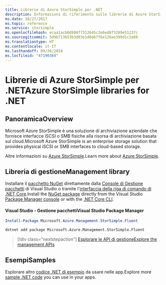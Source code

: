 ```yaml
---
title: Librerie di Azure StorSimple per .NET
description: Informazioni di riferimento sulle librerie di Azure StorSimple per .NET
ms.date: 10/27/2017
ms.topic: reference
ms.service: storsimple
ms.openlocfilehash: ecaa1acb0d988f7312645c2e6ed8f3289e51237c
ms.sourcegitcommit: 5d9b713653b3d03e1d0a67f6e126ee399d1c2a60
ms.translationtype: HT
ms.contentlocale: it-IT
ms.lasthandoff: 09/26/2018
ms.locfileid: "47190364"
---
```

# <a name="azure-storsimple-libraries-for-net"></a><span data-ttu-id="9e72f-103">Librerie di Azure StorSimple per .NET</span><span class="sxs-lookup"><span data-stu-id="9e72f-103">Azure StorSimple libraries for .NET</span></span>

## <a name="overview"></a><span data-ttu-id="9e72f-104">Panoramica</span><span class="sxs-lookup"><span data-stu-id="9e72f-104">Overview</span></span>

<span data-ttu-id="9e72f-105">Microsoft Azure StorSimple è una soluzione di archiviazione aziendale che fornisce interfacce iSCSI o SMB fisiche alla risorsa di archiviazione basata sul cloud.</span><span class="sxs-lookup"><span data-stu-id="9e72f-105">Microsoft Azure StorSimple is an enterprise storage solution that provides physical iSCSI or SMB interfaces to cloud-based storage.</span></span> 

<span data-ttu-id="9e72f-106">Altre informazioni su [Azure StorSimple](/azure/storsimple/).</span><span class="sxs-lookup"><span data-stu-id="9e72f-106">Learn more about [Azure StorSimple](/azure/storsimple/).</span></span>    

## <a name="management-library"></a><span data-ttu-id="9e72f-107">Libreria di gestione</span><span class="sxs-lookup"><span data-stu-id="9e72f-107">Management library</span></span>

<span data-ttu-id="9e72f-108">Installare il [pacchetto NuGet](https://www.nuget.org/packages/Microsoft.Azure.Management.StorSimple.Fluent) direttamente dalla [Console di Gestione pacchetti][PackageManager] di Visual Studio o tramite l'[interfaccia della riga di comando di .NET Core][DotNetCLI].</span><span class="sxs-lookup"><span data-stu-id="9e72f-108">Install the [NuGet package](https://www.nuget.org/packages/Microsoft.Azure.Management.StorSimple.Fluent) directly from the Visual Studio [Package Manager console][PackageManager] or with the [.NET Core CLI][DotNetCLI].</span></span>

#### <a name="visual-studio-package-manager"></a><span data-ttu-id="9e72f-109">Visual Studio - Gestione pacchetti</span><span class="sxs-lookup"><span data-stu-id="9e72f-109">Visual Studio Package Manager</span></span>

```powershell
Install-Package Microsoft.Azure.Management.StorSimple.Fluent
```

```bash
dotnet add package Microsoft.Azure.Management.StorSimple.Fluent
```

> [!div class="nextstepaction"]
> [<span data-ttu-id="9e72f-110">Esplorare le API di gestione</span><span class="sxs-lookup"><span data-stu-id="9e72f-110">Explore the management APIs</span></span>](/dotnet/api/overview/azure/monitor/management)

## <a name="samples"></a><span data-ttu-id="9e72f-111">Esempi</span><span class="sxs-lookup"><span data-stu-id="9e72f-111">Samples</span></span>

<span data-ttu-id="9e72f-112">Esplorare altro [codice .NET di esempio](https://azure.microsoft.com/resources/samples/?platform=dotnet) da usare nelle app.</span><span class="sxs-lookup"><span data-stu-id="9e72f-112">Explore more [sample .NET code](https://azure.microsoft.com/resources/samples/?platform=dotnet) you can use in your apps.</span></span>

[PackageManager]: https://docs.microsoft.com/nuget/tools/package-manager-console
[DotNetCLI]: https://docs.microsoft.com/dotnet/core/tools/dotnet-add-package